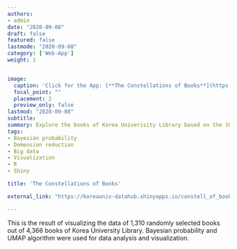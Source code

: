 ```yaml
---
authors:
- admin
date: "2020-09-08"
draft: false
featured: false
lastmode: "2020-09-08"
category: ['Web-App']
weight: 1


image:
  caption: 'Click for the App: [**The Constellations of Books**](https://koreauniv-datahub.shinyapps.io/constell_of_books/)'
  focal_point: ""
  placement: 2
  preview_only: false
lastmod: "2020-09-08"
subtitle: 
summary: Explore the books of Korea Univerisity Library based on the 10 years of book loan records.
tags:
- Bayesian probability
- Demension reduction
- Big data
- Visualization
- R
- Shiny

title: 'The Constellations of Books'

external_link: "https://koreauniv-datahub.shinyapps.io/constell_of_book_eng/"

---
```


This is the result of visualizing the data of 1,310 randomly selected books out of 4,366 books of Korea University Library. Bayesian probability and UMAP algorithm were used for data analysis and visualization.
